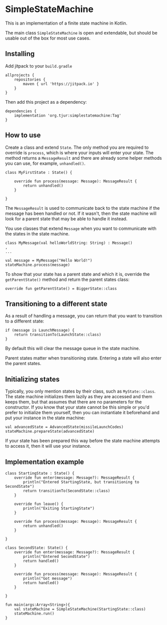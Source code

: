 # SimpleStateMachine

This is an implementation of a finite state machine in Kotlin.

The main class `SimpleStateMachine` is open and extendable, but should be usable out of the box for most use cases.

## Installing

Add jitpack to your `build.gradle`

````
allprojects {
    repositories {
        maven { url 'https://jitpack.io' }
    }
}
````

Then add this project as a dependency:

````
dependencies {
    implementation 'org.tjur:simplestatemachine:Tag'
}
````

## How to use

Create a class and extend `State`. The only method you are required to override is `process`, which is
where your inputs will enter your state. The method returns a `MessageResult` and there
are already some helper methods you can use, for example, `unhandled()`.

````
class MyFirstState : State() {

    override fun process(message: Message): MessageResult {
        return unhandled()
    }

}
````

The `MessageResult` is used to communicate back to the state machine if the message has been handled
or not. If it wasn't, then the state machine will look for a parent state that may be able to
handle it instead.

You use classes that extend `Message` when you want to communicate with the states in the state machine.

````
class MyMessage(val helloWorldString: String) : Message()
,
...

val message = MyMessage("Hello World!")
stateMachine.process(message)
````

To show that your state has a parent state and which it is, override the `getParentState()` method and
return the parent states class:


````
override fun getParentState() = BiggerState::class
````

## Transitioning to a different state

As a result of handling a message, you can return that you want to transition to a different state:

````
if (message is LaunchMessage) {
    return transitionTo(LaunchState::class)
}
````

By default this will clear the message queue in the state machine.

Parent states matter when transitioning state. Entering a state will also enter the parent states.

## Initializing states

Typically, you only mention states by their class, such as `MyState::class`. The state machine
initializes them lazily as they are accessed and them keeps them, but that assumes that there
are no parameters for the constructor. If you know that your state cannot be this simple or you'd
prefer to initialize them yourself, then you  can instantiate it beforehand and put your instance in
the state machine:

````
val advancedState = AdvancedState(missileLaunchCodes)
stateMachine.prepareState(advancedState)
````

If your state has been prepared this way before the state machine attempts to access it, then it
will use your instance.

## Implementation example

````
class StartingState : State() {
    override fun enter(message: Message?): MessageResult {
        println("Entered StartingState, but transitioning to SecondState")
        return transitionTo(SecondState::class)
    }

    override fun leave() {
        println("Exiting StartingState")
    }

    override fun process(message: Message): MessageResult {
        return unhandled()
    }

}

class SecondState: State() {
    override fun enter(message: Message?): MessageResult {
        println("Entered SecondState")
        return handled()
    }

    override fun process(message: Message): MessageResult {
        println("Got message")
        return handled()
    }

}

fun main(args:Array<String>){
    val stateMachine = SimpleStateMachine(StartingState::class)
    stateMachine.run()
}
````
